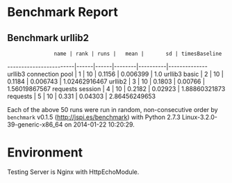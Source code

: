 Benchmark Report
================

Benchmark urllib2
-----------------

                   name | rank | runs |   mean |       sd | timesBaseline
------------------------|------|------|--------|----------|--------------
urllib3 connection pool |    1 |   10 | 0.1156 | 0.006399 |           1.0
          urllib3 basic |    2 |   10 | 0.1184 | 0.006743 | 1.02462916467
                urllib2 |    3 |   10 | 0.1803 |  0.00766 | 1.56019867567
       requests session |    4 |   10 | 0.2182 |  0.02923 | 1.88860321873
               requests |    5 |   10 |  0.331 |  0.04303 | 2.86456249653

Each of the above 50 runs were run in random, non-consecutive order by
`benchmark` v0.1.5 (http://jspi.es/benchmark) with Python 2.7.3
Linux-3.2.0-39-generic-x86_64 on 2014-01-22 10:20:29.


Environment
================

Testing Server is Nginx with HttpEchoModule.
